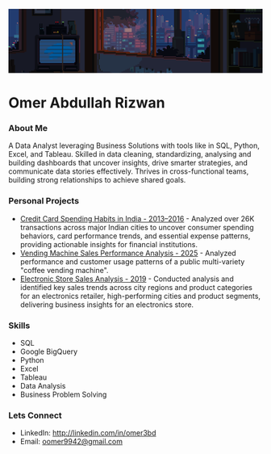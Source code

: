 ![](header.gif)
# Omer Abdullah Rizwan

### About Me
A Data Analyst leveraging Business Solutions with tools like in SQL, Python, Excel, and Tableau.
Skilled in data cleaning, standardizing, analysing and building dashboards
that uncover insights, drive smarter strategies, and communicate data stories effectively.
Thrives in cross-functional teams, building strong relationships to achieve shared goals.

### Personal Projects
- [Credit Card Spending Habits in India - 2013–2016](https://github.com/omer3bd/Credit_Card_Spending_Habits_India_2013_to_2015) - Analyzed over 26K transactions across major Indian cities to uncover consumer spending behaviors, card performance trends, and essential expense patterns, providing actionable insights for financial institutions.
- [Vending Machine Sales Performance Analysis - 2025](https://github.com/omer3bd/Vending-Machine-Sales-Performance-Analysis---2025) - Analyzed performance and customer usage patterns of a public multi-variety "coffee vending machine".
- [Electronic Store Sales Analysis - 2019](https://github.com/omer3bd/Electronic-Store-Sales-Analysis-2019) - Conducted analysis and identified key sales trends across city regions and product categories for an electronics retailer, high-performing cities and product segments, delivering business insights for an electronics store.


### Skills
- SQL
- Google BigQuery
- Python
- Excel
- Tableau
- Data Analysis
- Business Problem Solving

### Lets Connect
- LinkedIn: http://linkedin.com/in/omer3bd
- Email: oomer9942@gmail.com


<!--
**omer3bd/omer3bd** is a ✨ _special_ ✨ repository because its `README.md` (this file) appears on your GitHub profile.

Here are some ideas to get you started:

- 🔭 I’m currently working on ...
- 🌱 I’m currently learning ...
- 👯 I’m looking to collaborate on ...
- 🤔 I’m looking for help with ...
- 💬 Ask me about ...
- 📫 How to reach me: ...
- 😄 Pronouns: ...
- ⚡ Fun fact: ...
-->
